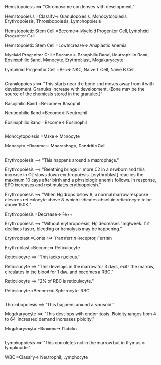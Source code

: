 ##

Hematopoiesis ==> "Chromosome condenses with development."

Hematopoiesis =Classify=> Granulopoiesis, Monocytopoiesis, Erythropoiesis, Thrombopoiesis, Lymphopoiesis

Hematopoietic Stem Cell =Become=> Myeloid Progenitor Cell, Lymphoid Progenitor Cell

Hematopoietic Stem Cell =LowIncrease=> Anaplastic Anemia

Myeloid Progenitor Cell =Become=> Basophilic Band, Neutrophilic Band, Eosinophilic Band, Monocyte, Erythroblast, Megakaryocyte

Lymphoid Progenitor Cell =Bec=> NKC, Naive T Cell, Naive B Cell

##

Granulopoiesis ==> "This starts near the bone and moves away from it with development. Granules increase with development. (Bone may be the source of the chemicals stored in the granules.)"

Basophilic Band =Become=> Basophil

Neutrophilic Band =Become=> Neutrophil

Eosinophilic Band =Become=> Eosinophil

##

Monocytopoiesis =Make=> Monocyte

Monocyte =Become=> Macrophage, Dendritic Cell

##

Erythropoiesis ==> "This happens around a macrophage."

Erythropoiesis ==> "Breathing brings in more O2 in a newborn and this increase in O2 slows down erythropoiesis. [erythroblast] reaches the maximum 10 days after birth and a physiologic anemia follows. In response, EPO increases and restimulates erythropoiesis."

Erythropoiesis ==> "When Hg drops below 8, a normal marrow response elevates reticulocyte above 8, which indicates absolute reticulocyte to be above 150K."

Erythropoiesis =Decrease=> Fe++

Erythropoiesis ==> "Without erythropoiesis, Hg decreases 1mg/week. If it declines faster, bleeding or hemolysis may be happening."

Erythroblast =Contain=> Transferrin Receptor, Ferritin

Erythroblast =Become=> Reticulocyte

Reticulocyte ==> "This lacks nucleus."

Reticulocyte ==> "This develops in the marrow for 3 days, exits the marrow, circulates in the blood for 1 day, and becomes a RBC."

Reticulocyte ==> "2% of RBC is reticulocyte."

Reticulocyte =Become=> Spherocyte, RBC

##

Thrombopoiesis ==> "This happens around a sinusoid."

Megakaryocyte ==> "This develops with endomitosis. Ploidity ranges from 4 to 64. Increased demand increases ploidity."

Megakaryocyte =Become=> Platelet

##

Lymphopoiesis ==> "This completes not in the marrow but in thymus or lymphnode."

WBC =Classify=> Neutrophil, Lymphocyte

